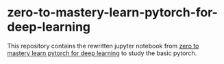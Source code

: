 # zero-to-mastery-learn-pytorch-for-deep-learning
This repository contains the rewritten jupyter notebook from [zero to mastery learn pytorch for deep learning](https://github.com/mrdbourke/pytorch-deep-learning) to study the basic pytorch.
